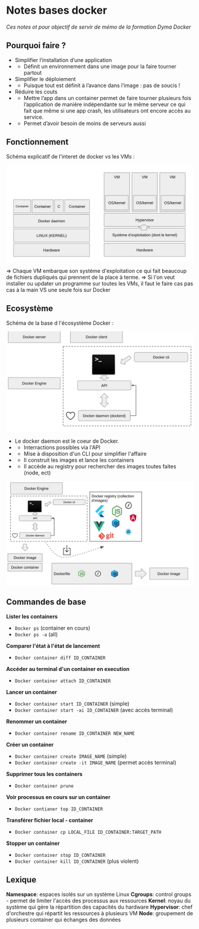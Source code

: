 # Notes bases docker

*Ces notes ot pour objectif de servir de mémo de la formation Dyma Docker*

## Pourquoi faire ?

- Simplifier l’installation d’une application
- - Définit un environnement dans une image pour la faire tourner partout
- Simplifier le déploiement
- - Puisque tout est définit à l’avance dans l’image : pas de soucis !
- Réduire les couts
- - Mettre l’app dans un container permet de faire tourner plusieurs fois l’application de manière indépendante sur le même serveur ce qui fait que même si une app crash, les utilisateurs ont encore accès au service.
- - Permet d’avoir besoin de moins de serveurs aussi


## Fonctionnement

Schéma explicatif de l'interet de docker vs les VMs :

![Schéma explicatif de l'interet de docker vs les VMs](./images/vms_vs_docker.png)

=> Chaque VM embarque son système d'exploitation ce qui fait beaucoup de fichiers dupliqués qui prennent de la place à terme.
=> Si l'on veut installer ou updater un programme sur toutes les VMs, il faut le faire cas pas cas à la main VS une seule fois sur Docker

## Ecosystème

Schéma de la base d l'écosystème Docker :

![Schéma de la base d l'écosystème Docker](./images/ecosysteme.png)

- Le docker daemon est le coeur de Docker.
- - Interractions possibles via l'API
- - Mise à disposition d'un CLI pour simplifier l'affaire
- - Il construit les images et lance les containers
- - Il accède au registry pour rechercher des images toutes faites (node, ect)

![Schéma 2 de la base d l'écosystème Docker](./images/ecosysteme2.png)

## Commandes de base

**Lister les containers**
- `Docker ps` (container en cours)
- `Docker ps -a` (all)

**Comparer l'état à l'état de lancement**
- `Docker container diff ID_CONTAINER`

**Accéder au terminal d'un container en execution**
- `Docker container attach ID_CONTAINER`

**Lancer un container**
- `Docker container start ID_CONTAINER` (simple)
- `Docker container start -ai ID_CONTAINER` (avec accès terminal)

**Renommer un container**
- `Docker container rename ID_CONTAINER NEW_NAME`

**Créer un container**
- `Docker container create IMAGE_NAME` (simple)
- `Docker container create -it IMAGE_NAME` (permet accès terminal)

**Supprimer tous les containers**
- `Docker container prune`

**Voir processus en cours sur un container**
- `Docker contianer top ID_CONTAINER`

**Transférer fichier local - container**
- `Docker container cp LOCAL_FILE ID_CONTAINER:TARGET_PATH`

**Stopper un container**
- `Docker container stop ID_CONTAINER`
- `Docker container kill ID_CONTAINER` (plus violent)

## Lexique

**Namespace**: espaces isolés sur un système Linux
**Cgroups**: control groups - permet de limiter l'accès des processus aux ressources
**Kernel**: noyau du système qui gère la répartition des capacités du hardware
**Hypervisor**: chef d'orchestre qui répartit les ressources à plusieurs VM
**Node**: groupement de plusieurs container qui échanges des données
